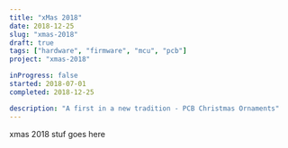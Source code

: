 ```yaml
---
title: "xMas 2018"
date: 2018-12-25
slug: "xmas-2018"
draft: true
tags: ["hardware", "firmware", "mcu", "pcb"]
project: "xmas-2018"

inProgress: false
started: 2018-07-01
completed: 2018-12-25

description: "A first in a new tradition - PCB Christmas Ornaments"
---
```


xmas 2018 stuf goes here
